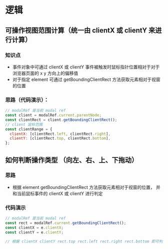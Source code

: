 # 逻辑

## 可操作视图范围计算（统一由 clientX 或 clientY 来进行计算）

### 知识点

- 事件对象中可通过 clientX 或 clientY 事件被触发时鼠标指针位置相对于对于浏览器页面的 x y 方向上的偏移值
- 对于指定 element 可通过 getBoundingClientRect 方法获取元素相对于视窗的位置

### 思路（代码演示）：

```js
// modalRef 是当前 modal ref
const client = modalRef.current.parentNode;
const clientRect = client.getBoundingClientRect();
// client 鼠标范围
const clientRange = {
  clientX: [clientRect.left, clientRect.right],
  clientY: [clientRect.top, clientRect.bottom],
};
```

## 如何判断操作类型 （向左、右、上、下拖动）

### 思路

- 根据 element getBoundingClientRect 方法获取元素相对于视窗的位置， 并和当前鼠标事件的  clientX 或 clientY 进行判定

### 代码演示

```js
// modalRef 是当前 modal ref
const rect = modalRef.current.getBoundingClientRect();
const clientX = e.clientX;
const clientY = e.clientY;

// 根据 clientX clientY rect.top rect.left rect.right rect.bottom 即可判断

```